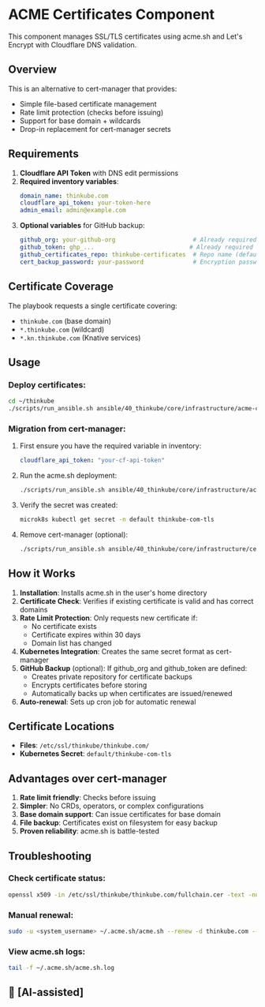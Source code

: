 # ACME Certificates Component

This component manages SSL/TLS certificates using acme.sh and Let's Encrypt with Cloudflare DNS validation.

## Overview

This is an alternative to cert-manager that provides:
- Simple file-based certificate management
- Rate limit protection (checks before issuing)
- Support for base domain + wildcards
- Drop-in replacement for cert-manager secrets

## Requirements

1. **Cloudflare API Token** with DNS edit permissions
2. **Required inventory variables**:
   ```yaml
   domain_name: thinkube.com
   cloudflare_api_token: your-token-here
   admin_email: admin@example.com
   ```
3. **Optional variables** for GitHub backup:
   ```yaml
   github_org: your-github-org                      # Already required by installer
   github_token: ghp_...                           # Already required by installer
   github_certificates_repo: thinkube-certificates  # Repo name (default)
   cert_backup_password: your-password              # Encryption password (defaults to admin_password)
   ```

## Certificate Coverage

The playbook requests a single certificate covering:
- `thinkube.com` (base domain)
- `*.thinkube.com` (wildcard)
- `*.kn.thinkube.com` (Knative services)

## Usage

### Deploy certificates:
```bash
cd ~/thinkube
./scripts/run_ansible.sh ansible/40_thinkube/core/infrastructure/acme-certificates/10_deploy.yaml
```

### Migration from cert-manager:

1. First ensure you have the required variable in inventory:
   ```yaml
   cloudflare_api_token: "your-cf-api-token"
   ```

2. Run the acme.sh deployment:
   ```bash
   ./scripts/run_ansible.sh ansible/40_thinkube/core/infrastructure/acme-certificates/10_deploy.yaml
   ```

3. Verify the secret was created:
   ```bash
   microk8s kubectl get secret -n default thinkube-com-tls
   ```

4. Remove cert-manager (optional):
   ```bash
   ./scripts/run_ansible.sh ansible/40_thinkube/core/infrastructure/cert-manager/19_rollback.yaml
   ```

## How it Works

1. **Installation**: Installs acme.sh in the user's home directory
2. **Certificate Check**: Verifies if existing certificate is valid and has correct domains
3. **Rate Limit Protection**: Only requests new certificate if:
   - No certificate exists
   - Certificate expires within 30 days
   - Domain list has changed
4. **Kubernetes Integration**: Creates the same secret format as cert-manager
5. **GitHub Backup** (optional): If github_org and github_token are defined:
   - Creates private repository for certificate backups
   - Encrypts certificates before storing
   - Automatically backs up when certificates are issued/renewed
6. **Auto-renewal**: Sets up cron job for automatic renewal

## Certificate Locations

- **Files**: `/etc/ssl/thinkube/thinkube.com/`
- **Kubernetes Secret**: `default/thinkube-com-tls`

## Advantages over cert-manager

1. **Rate limit friendly**: Checks before issuing
2. **Simpler**: No CRDs, operators, or complex configurations
3. **Base domain support**: Can issue certificates for base domain
4. **File backup**: Certificates exist on filesystem for easy backup
5. **Proven reliability**: acme.sh is battle-tested

## Troubleshooting

### Check certificate status:
```bash
openssl x509 -in /etc/ssl/thinkube/thinkube.com/fullchain.cer -text -noout
```

### Manual renewal:
```bash
sudo -u <system_username> ~/.acme.sh/acme.sh --renew -d thinkube.com --force
```

### View acme.sh logs:
```bash
tail -f ~/.acme.sh/acme.sh.log
```

## 🤖 [AI-assisted]